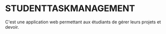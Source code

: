 # STUDENTTASKMANAGEMENT
C'est une application web permettant aux étudiants de gérer leurs projets et devoir.
